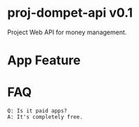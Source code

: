 # proj-dompet-api v0.1
Project Web API for money management.

# App Feature

# FAQ

```
Q: Is it paid apps?
A: It's completely free.
```